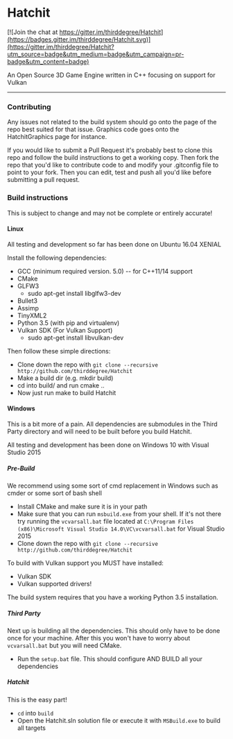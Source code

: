# Hatchit

[![Join the chat at https://gitter.im/thirddegree/Hatchit](https://badges.gitter.im/thirddegree/Hatchit.svg)](https://gitter.im/thirddegree/Hatchit?utm_source=badge&utm_medium=badge&utm_campaign=pr-badge&utm_content=badge)


An Open Source 3D Game Engine written in C++ focusing on support for Vulkan

---

### Contributing

Any issues not related to the build system should go onto the page of the repo best suited for that issue. Graphics code goes onto the HatchitGraphics page for instance.

If you would like to submit a Pull Request it's probably best to clone this repo and follow the build instructions to get a working copy. Then fork the repo that you'd like to contribute code to and modify your .gitconfig file to point to your fork. Then you can edit, test and push all you'd like before submitting a pull request.

### Build instructions

This is subject to change and may not be complete or entirely accurate!

#### Linux

All testing and development so far has been done on Ubuntu 16.04 XENIAL

Install the following dependencies:
* GCC (minimum required version. 5.0) -- for C++11/14 support
* CMake
* GLFW3
  * sudo apt-get install libglfw3-dev
* Bullet3
* Assimp
* TinyXML2
* Python 3.5 (with pip and virtualenv)
* Vulkan SDK 	(For Vulkan Support)
  * sudo apt-get install libvulkan-dev

Then follow these simple directions:
* Clone down the repo with `git clone --recursive http://github.com/thirddegree/Hatchit`
* Make a build dir (e.g. mkdir build)
* cd into build/ and run cmake ..
* Now just run make to build Hatchit

#### Windows

This is a bit more of a pain. All dependencies are submodules in the Third Party
directory and will need to be built before you build Hatchit.

All testing and development has been done on Windows 10 with Visual Studio 2015

##### Pre-Build
We recommend using some sort of cmd replacement in Windows such as cmder or some sort of bash shell
* Install CMake and make sure it is in your path
* Make sure that you can run `msbuild.exe` from your shell. If it's not there try running the `vcvarsall.bat` file located at `C:\Program Files (x86)\Microsoft Visual Studio 14.0\VC\vcvarsall.bat` for Visual Studio 2015
* Clone down the repo with `git clone --recursive http://github.com/thirddegree/Hatchit`

To build with Vulkan support you MUST have installed:
* Vulkan SDK
* Vulkan supported drivers!

The build system requires that you have a working Python 3.5 installation.

##### Third Party
Next up is building all the dependencies. This should only have to be done once for your machine. After this you won't have to worry about `vcvarsall.bat` but you will need CMake.

* Run the `setup.bat` file. This should configure AND BUILD all your dependencies

##### Hatchit
This is the easy part!

* `cd` into `build`
* Open the Hatchit.sln solution file or execute it with `MSBuild.exe` to build all targets
